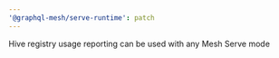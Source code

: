 ```yaml
---
'@graphql-mesh/serve-runtime': patch
---
```


Hive registry usage reporting can be used with any Mesh Serve mode
